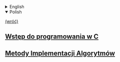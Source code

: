 <details>
    <summary>English</summary>

[(back)](../../../)
## [Introduction to programming in C](WdpC/)
## [Algorithm Implementation Methods](MIA/)

</details>

<details open>
    <summary>Polish</summary>

[(wróć)](../../../)
## [**W**stęp **d**o **p**rogramowania w **C**](WdpC/)
## [**M**etody **I**mplementacji **A**lgorytmów](MIA/)

</details>

